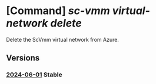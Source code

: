 # [Command] _sc-vmm virtual-network delete_

Delete the ScVmm virtual network from Azure.

## Versions

### [2024-06-01](/Resources/mgmt-plane/L3N1YnNjcmlwdGlvbnMve30vcmVzb3VyY2Vncm91cHMve30vcHJvdmlkZXJzL21pY3Jvc29mdC5zY3ZtbS92aXJ0dWFsbmV0d29ya3Mve30=/2024-06-01.xml) **Stable**

<!-- mgmt-plane /subscriptions/{}/resourcegroups/{}/providers/microsoft.scvmm/virtualnetworks/{} 2024-06-01 -->
